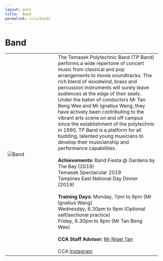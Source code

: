 ```yaml
---
layout: post
title:  Band
permalink: /cca/band/
---
```


# Band
<div>
<table>
    <tr>
        <td style="width:33%"><image src="{{site.baseurl}}/images/CCA_band.jpg" style="display:block;margin-left:auto;margin-right:auto;" alt="Band"></image></td>
        <td>
        The Temasek Polytechnic Band (TP Band) performs a wide repertoire of concert music from classical and pop arrangements to movie soundtracks. The rich blend of woodwind, brass and percussion instruments will surely leave audiences at the edge of their seats. Under the baton of conductors Mr Tan Beng Wee and Mr Ignatius Wang, they have actively been contributing to the vibrant arts scene on and off campus since the establishment of the polytechnic in 1990. TP Band is a platform for all budding, talented young musicians to develop their musicianship and performance capabilities.
        <br><br>
        <b>Achievements:</b>
        Band Fiesta @ Gardens by The Bay (2019)<br>
        Temasek Spectacular 2019<br>
        Tampines East National Day Dinner (2019)
        <br><br>
        <b>Training Days:</b>
        Monday, 7pm to 9pm (Mr Ignatius Wang)<br>
        Wednesday, 6.30pm to 9pm (Optional self/sectional practice)<br>
        Friday, 6.30pm to 9pm (Mr Tan Beng Wee)
        <br><br>
        <b>CCA Staff Advisor:</b> <a href="nigeltan@tp.edu.sg">Mr Nigel Tan</a>
        <br><br>
        CCA <a href="https://www.instagram.com/temasekpolyband">Instagram</a>
        </td>
    </tr>
</table>
</div>
